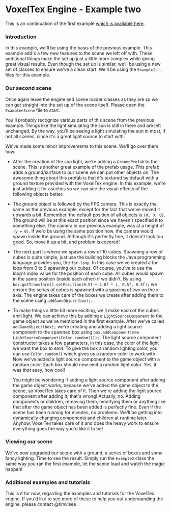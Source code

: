 # VoxelTex Engine - Example two
This is an continuation of the first example [which is available here](https://github.com/timvisee/KeyBarricade/tree/master/src/main/java/com/timvisee/voxeltex/example/example1#voxeltex-engine---example-one).



### Introduction
In this example, we'll be using the basis of the previous example.
This example add's a few new features to the scene we left off with.
These additional things make the set up just a little more complex while giving great visual results.
Even though the set up is similar, we'll be using a new set of classes to ensure we've a clean start.
We'll be using the `Example2...` files for this example.


### Our second scene
Once again leave the engine and scene loader classes as they are so we can get straight into the set up of the scene itself.
Please open the `ExampleeScene` file to start.

You'll probably recognize various parts of this scene from the previous example.
Things like the light simulating the sun is still in there and are left unchanged.
By the way, you'll be seeing a light simulating the sun in most, if not all scenes, since it's a great light source to start with.

We've made some minor improvements to this scene. We'll go over them now:

* After the creation of the _sun_ light, we're adding a `GroundPrefab` to the scene.
  This is another great example of the prefab usage.
  This prefab adds a ground/surface to our scene we can put other objects on.
  The awesome thing about this prefab is that it's textured by default with a ground texture provided with the VoxelTex engine.
  In this example, we're just adding it for ascetics so we can see the visual effects of the following objects better.
* The _ground_ object is followed by the FPS camera.
  This is exactly the same as the previous example, except for the fact that we've moved it upwards a bit.
  Remember, the default position of all objects is `(0, 0, 0)`.
  The ground will be at this exact position since we haven't specified it to something else.
  The camera in our previous example, was at a height of `(y = 0)`.
  If we'd be using the same position now, the camera would spawn inside the ground.
  Although it's perfectly fine, it doesn't look too good.
  So, move it up a bit, and problem is covered!
* The next part is where we spawn a row of 10 cubes.
  Spawning a row of cubes is quite simple, just use the building blocks the Java programming language provides you, the `for-loop`.
  In this case we've created a for-loop from 0 to 9 spawning our cubes.
  Of course, you've to use the loop's index value for the position of each cube.
  All cubes would spawn in the same position (inside each other) if we didn't.
  By using `box.getTransform().setPosition(0.5f + 2.0f * i, 0.5f, 0.5f);` we ensure the series of cubes is spawned with a spacing of two on the x-axis.
  The engine takes care of the boxes we create after adding them to the scene using `addGameObject(box);`.
* To make things a little bit more exciting, we'll make each of the cubes emit light.
  We can achieve this by adding a `LightSourceComponent` to the game object as we've mentioned in the first example.
  After we've called `addGameObject(box);` we're creating and adding a light source component to the spawned box using
  `box.addComponent(new LightSourceComponent(Color.random()));`.
  The light source component constructor takes a few parameters, in this case, the color of the light we want the box to emit.
  To give the box a random lighting color, you can use `Color.random()` which gives us a random color to work with.
  Now we've added a light source component to the game object with a random color.
  Each box should now emit a random light color. Yes, it was _that_ easy, how cool!

  You might be wondering if adding a light source component after adding the game object works,
  because we've added the game object to the scene, so VoxelTex takes care of it.
  Then we're adding the light source component after adding it, that's wrong!
  Actually, no. Adding components or children, removing them, modifying them or anything like that after the game object has been added is perfectly fine.
  Even if the scene has been running for minutes, no problemo.
  We'll be getting into dynamically changing components and children at runtime later.
  Anyhow, VoxelTex takes care of it and does the heavy work to ensure everything goes the way you'd like it to be!



### Viewing our scene
We've now upgraded our scene with a ground, a series of boxes and some fancy lighting. Time to see the result.
Simply run the `Example2` class the same way you ran the first example, let the scene load and watch the magic happen!


### Additional examples and tutorials
This is it for now, regarding the examples and tutorials for the VoxelTex engine.
If you'd like to see more of these to help you out understanding the engine, please contact @timvisee .